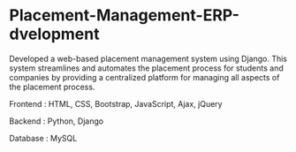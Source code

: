 # Placement-Management-ERP-dvelopment

Developed a web-based placement management system using
Django. This system streamlines and automates the placement
process for students and companies by providing a centralized
platform for managing all aspects of the placement process.

Frontend : HTML, CSS, Bootstrap, JavaScript, Ajax, jQuery

Backend : Python, Django

Database : MySQL
